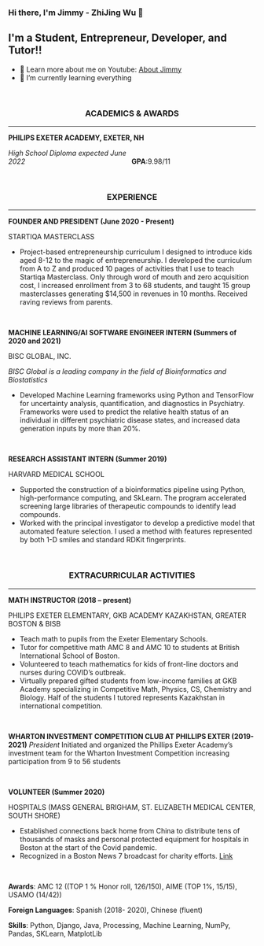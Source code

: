 ### Hi there, I'm Jimmy - ZhiJing Wu 👋 

## I'm a Student, Entrepreneur, Developer, and Tutor!!

- 🔭 Learn more about me on Youtube: <u>[About Jimmy][aboutMe]</u>
- 🌱 I’m currently learning everything


<br />

### <div align="center"> __ACADEMICS & AWARDS__ 
 ---

__PHILIPS EXETER ACADEMY, EXETER, NH__

*High School Diploma expected June 2022*                                                       __GPA__:9.98/11

<br />

### <div align="center"> __EXPERIENCE__ ###
 ---
**FOUNDER AND PRESIDENT (June 2020 - Present)**

STARTIQA MASTERCLASS

- Project-based entrepreneurship curriculum I designed
 to introduce kids aged 8-12 to the magic of
entrepreneurship. I developed the curriculum from A to Z 
and produced 10 pages of activities that I use to teach Startiqa Masterclass. 
Only through word of mouth and zero acquisition cost, 
I increased enrollment from 3 to 68 students, and taught 15 group masterclasses
generating $14,500 in revenues in 10 months. Received raving reviews from parents.

<br />

**MACHINE LEARNING/AI SOFTWARE ENGINEER INTERN (Summers of 2020 and 2021)**

BISC GLOBAL, INC.

*BISC Global is a leading company in the field of Bioinformatics and Biostatistics*

- Developed Machine Learning frameworks using Python and TensorFlow
for uncertainty analysis, quantification, and diagnostics in Psychiatry. 
Frameworks were used to predict the relative health status of 
an individual in different psychiatric disease states, 
and increased data generation inputs by more than 20%.

<br />

**RESEARCH ASSISTANT INTERN (Summer 2019)**

HARVARD MEDICAL SCHOOL

- Supported the construction of a bioinformatics pipeline using Python, 
high-performance computing, and SkLearn. 
The program accelerated screening large libraries of therapeutic compounds to identify lead compounds.
- Worked with the principal investigator to develop a predictive model that automated feature selection. 
I used a method with features represented by both 1-D smiles and standard RDKit fingerprints.

<br />

### <div align="center"> __EXTRACURRICULAR ACTIVITIES__ ###
 ---
**MATH INSTRUCTOR (2018 – present)**

PHILIPS EXETER ELEMENTARY, GKB ACADEMY KAZAKHSTAN, GREATER BOSTON & BISB

- Teach math to pupils from the Exeter Elementary Schools.
- Tutor for competitive math AMC 8 and AMC 10 to students at British International School of Boston.
- Volunteered to teach mathematics for kids of front-line doctors and nurses during COVID’s outbreak.
- Virtually prepared gifted students from low-income families at GKB Academy specializing in Competitive Math, Physics, CS, Chemistry and Biology. Half of the students I tutored represents Kazakhstan in international competition.

<br />

**WHARTON INVESTMENT COMPETITION CLUB AT PHILLIPS EXTER (2019-2021)**
*President*
Initiated and organized the Phillips Exeter Academy’s investment team for the Wharton Investment Competition increasing participation from 9 to 56 students

<br />

**VOLUNTEER (Summer 2020)**

HOSPITALS (MASS GENERAL BRIGHAM, ST. ELIZABETH MEDICAL CENTER, SOUTH SHORE)

- Established connections back home from China to distribute tens of thousands of masks and personal protected equipment for hospitals in Boston at the start of the Covid pandemic.
- Recognized in a Boston News 7 broadcast for charity efforts. <u>[Link][bostonNews]</u>

<br />

**Awards**: AMC 12 ((TOP 1 % Honor roll, 126/150), AIME (TOP 1%, 15/15), USAMO (14/42))

**Foreign Languages**: Spanish (2018- 2020), Chinese (fluent)

**Skills**: Python, Django, Java, Processing, Machine Learning, NumPy, Pandas, SKLearn, MatplotLib

<br />
<br />

</details>



[bostonNews]: https://whdh.com/news/students-from-china-using-connections-to-order-masks-for-mass/
[aboutMe]: https://www.youtube.com/watch?v=_JlD-sBrbV8
